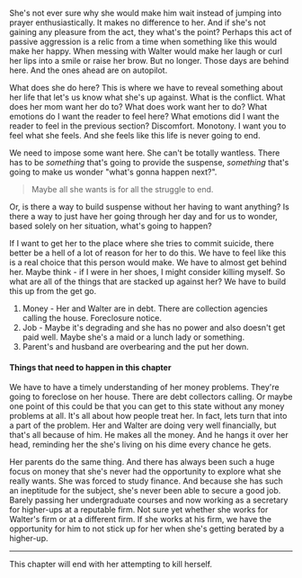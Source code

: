 She's not ever sure why she would make him wait instead of jumping into prayer enthusiastically. It makes no difference to her. And if she's not gaining any pleasure from the act, they what's the point? Perhaps this act of passive aggression is a relic from a time when something like this would make her happy. When messing with Walter would make her laugh or curl her lips into a smile or raise her brow. But no longer. Those days are behind here. And the ones ahead are on autopilot.

What does she do here? This is where we have to reveal something about her life that let's us know what she's up against. What is the conflict. What does her mom want her do to? What does work want her to do? What emotions do I want the reader to feel here? What emotions did I want the reader to feel in the previous section? Discomfort. Monotony. I want you to feel what she feels. And she feels like this life is never going to end.

We need to impose some want here. She can't be totally wantless. There has to be *something* that's going to provide the suspense, *something* that's going to make us wonder "what's gonna happen next?".

> Maybe all she wants is for all the struggle to end. 

Or, is there a way to build suspense without her having to want anything? Is there a way to just have her going through her day and for us to wonder, based solely on her situation, what's going to happen? 

If I want to get her to the place where she tries to commit suicide, there better be a hell of a lot of reason for her to do this. We have to feel like this is a real choice that this person would make. We have to almost get behind her. Maybe think - if I were in her shoes, I might consider killing myself. So what are all of the things that are stacked up against her? We have to build this up from the get go.

1. Money - Her and Walter are in debt. There are collection agencies calling the house. Foreclosure notice.
2. Job - Maybe it's degrading and she has no power and also doesn't get paid well. Maybe she's a maid or a lunch lady or something.
3. Parent's and husband are overbearing and the put her down.

#### Things that need to happen in this chapter

We have to have a timely understanding of her money problems. They're going to foreclose on her house. There are debt collectors calling. Or maybe one point of this could be that you can get to this state without any money problems at all. It's all about how people treat her. In fact, lets turn that into a part of the problem. Her and Walter are doing very well financially, but that's all because of him. He makes all the money. And he hangs it over her head, reminding her the she's living on his dime every chance he gets.

Her parents do the same thing. And there has always been such a huge focus on money that she's never had the opportunity to explore what she really wants. She was forced to study finance. And because she has such an ineptitude for the subject, she's never been able to secure a good job. Barely passing her undergraduate courses and now working as a secretary for higher-ups at a reputable firm. Not sure yet whether she works for Walter's firm or at a different firm. If she works at his firm, we have the opportunity for him to not stick up for her when she's getting berated by a higher-up.

------

This chapter will end with her attempting to kill herself.

